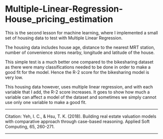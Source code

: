 # Multiple-Linear-Regression-House_pricing_estimation

This is the second lesson for machine learning, where I implemented a small set of housing data to test with Multiple Linear Regression. 

The housing data includes house age, distance to the nearest MRT station, number of convenience stores nearby, longitude and latitude of the house. 

This simple test is a much better one compared to the bikesharing dataset as there were many classifications needed to be done in order to make a good fit for the model. Hence the R-2 score for the bikesharing model is very low.

This housing data however, uses multiple linear regression, and with each variable that I add, the R-2 score increases. It goes to show how much a variable can affect a model of the dataset and sometimes we simply cannot use only one variable to make a good fit. 


********************************************************
Citation:
Yeh, I. C., & Hsu, T. K. (2018). Building real estate valuation models with comparative approach through case-based reasoning. Applied Soft Computing, 65, 260-271.

********************************************************

